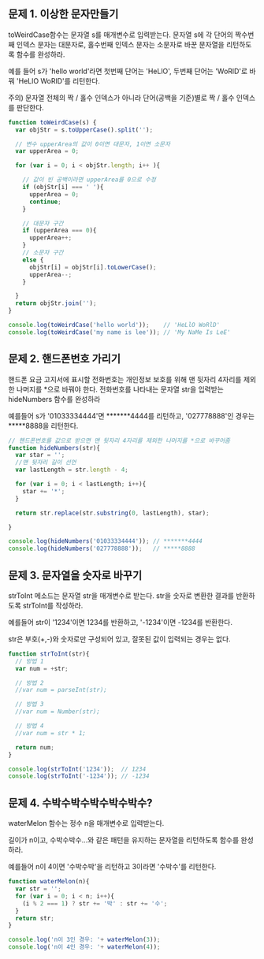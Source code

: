## 문제 1.  이상한 문자만들기

toWeirdCase함수는 문자열 s를 매개변수로 입력받는다. 문자열 s에 각 단어의 짝수번째 인덱스 문자는 대문자로, 홀수번째 인덱스 문자는 소문자로 바꾼 문자열을 리턴하도록 함수를 완성하라. 

예를 들어 s가 'hello world'라면 첫번째 단어는 'HeLlO', 두번째 단어는 'WoRlD'로 바꿔 'HeLlO WoRlD'를 리턴한다.  

주의) 문자열 전체의 짝 / 홀수 인덱스가 아니라 단어(공백을 기준)별로 짝 / 홀수 인덱스를 판단한다. 

```javascript
function toWeirdCase(s) {
  var objStr = s.toUpperCase().split('');

  // 변수 upperArea의 값이 0이면 대문자, 1이면 소문자
  var upperArea = 0;

  for (var i = 0; i < objStr.length; i++ ){

    // 값이 빈 공백이라면 upperArea를 0으로 수정
    if (objStr[i] === ' '){
      upperArea = 0;
      continue;
    }

    // 대문자 구간
    if (upperArea === 0){
      upperArea++;
    }
    // 소문자 구간
    else {
      objStr[i] = objStr[i].toLowerCase();
      upperArea--;
    }

  }
  return objStr.join('');
}

console.log(toWeirdCase('hello world'));    // 'HeLlO WoRlD'
console.log(toWeirdCase('my name is lee')); // 'My NaMe Is LeE'
```



## 문제 2. 핸드폰번호 가리기 

핸드폰 요금 고지서에 표시할 전화번호는 개인정보 보호를 위해 맨 뒷자리 4자리를 제외한 나머지를 *으로 바꿔야 한다. 전화번호를 나타내는 문자열 str을 입력받는 hideNumbers 함수를 완성하라 

예를들어 s가 '01033334444'면 *******4444를 리턴하고, '027778888'인 경우는 *****8888을 리턴한다. 

```javascript
// 핸드폰번호를 값으로 받으면 맨 뒷자리 4자리를 제외한 나머지를 *으로 바꾸어줌
function hideNumbers(str){
  var star = '';
  //맨 뒷자리 길이 선언
  var lastLength = str.length - 4;

  for (var i = 0; i < lastLength; i++){
    star += '*';
  }

  return str.replace(str.substring(0, lastLength), star);

}

console.log(hideNumbers('01033334444')); // *******4444
console.log(hideNumbers('027778888'));   // *****8888
```



## 문제 3. 문자열을 숫자로 바꾸기

strToInt 메소드는 문자열 str을 매개변수로 받는다. str을 숫자로 변환한 결과를 반환하도록 strToInt를 작성하라.

예를들어 str이 '1234'이면 1234를 반환하고, '-1234'이면 -1234를 반환한다.

str은 부호(+,-)와 숫자로만 구성되어 있고, 잘못된 값이 입력되는 경우는 없다.

```javascript
function strToInt(str){
  // 방법 1
  var num = +str;

  // 방법 2
  //var num = parseInt(str);

  // 방법 3
  //var num = Number(str);

  // 방법 4
  //var num = str * 1;

  return num;
}

console.log(strToInt('1234'));  // 1234
console.log(strToInt('-1234')); // -1234
```



## 문제 4. 수박수박수박수박수박수?

waterMelon 함수는 정수 n을 매개변수로 입력받는다.

길이가 n이고, 수박수박수…와 같은 패턴을 유지하는 문자열을 리턴하도록 함수를 완성하라.

예를들어 n이 4이면 '수박수박'을 리턴하고 3이라면 '수박수'를 리턴한다. 

```javascript
function waterMelon(n){
  var str = '';
  for (var i = 0; i < n; i++){
    (i % 2 === 1) ? str += '박' : str += '수';
  }
  return str;
}

console.log('n이 3인 경우: '+ waterMelon(3));
console.log('n이 4인 경우: '+ waterMelon(4));
```